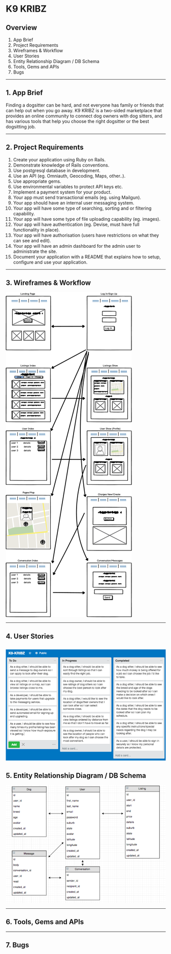 # K9 KRIBZ

## Overview
1. App Brief
2. Project Requirements
3. Wireframes & Workflow
4. User Stories
5. Entity Relationship Diagram / DB Schema
6. Tools, Gems and APIs
7. Bugs

---

## 1. App Brief
Finding a dogsitter can be hard, and not everyone has family or friends that can help out when you go away.  K9 KRIBZ is a two-sided marketplace that provides an online community to connect dog owners with dog sitters, and has various tools that help you choose the right dogsitter or the best dogsitting job.

---

## 2. Project Requirements
1. Create your application using Ruby on Rails.
2. Demonstrate knowledge of Rails conventions.
3. Use postgresql database in development.
4. Use an API (eg. Omniauth, Geocoding, Maps, other..).
5. Use appropriate gems.
6. Use environmental variables to protect API keys etc.
7. Implement a payment system for your product.
8. Your app must send transactional emails (eg. using Mailgun).
9. Your app should have an internal user messaging system.
10. Your app will have some type of searching, sorting and or filtering capability.
11. Your app will have some type of file uploading capability (eg. images).
12. Your app will have authentication (eg. Devise, must have full functionality in place).
13. Your app will have authorisation (users have restrictions on what they can see and edit).
14. Your app will have an admin dashboard for the admin user to administrate the site.
15. Document your application with a README that explains how to setup, configure and use your application.

---

## 3. Wireframes & Workflow
![Wireframes](public/images/wireframes.png?raw=true)

---

## 4. User Stories
![User Stories](public/images/user-stories.png?raw=true)
---

## 5. Entity Relationship Diagram / DB Schema
![ERD](public/images/erd.png?raw=true)

---

## 6. Tools, Gems and APIs


---

## 7. Bugs

















